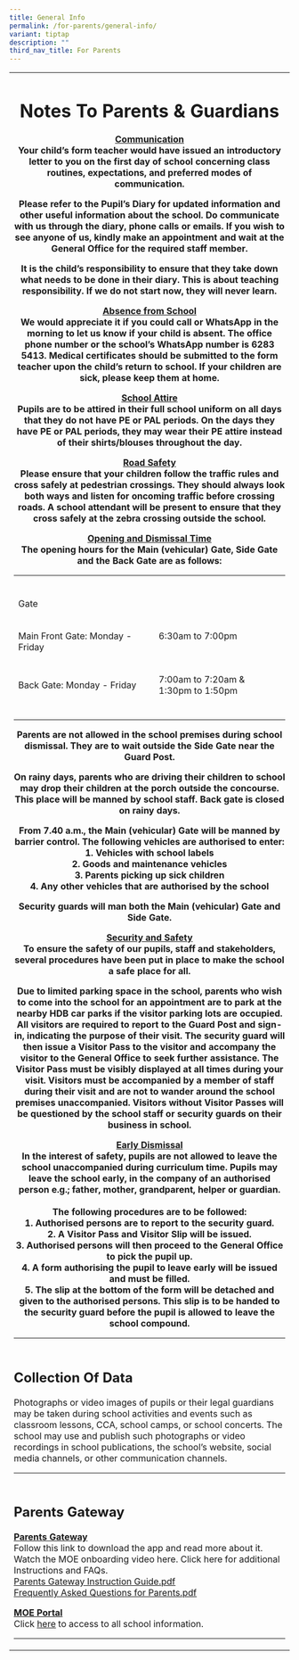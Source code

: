 ```yaml
---
title: General Info
permalink: /for-parents/general-info/
variant: tiptap
description: ""
third_nav_title: For Parents
---
```

<table style="minWidth: 25px">
<colgroup>
<col>
</colgroup>
<tbody>
<tr>
<th rowspan="1" colspan="1">
<h1><strong>Notes To Parents &amp; Guardians</strong></h1>
<p><u>Communication</u>
<br>Your child’s form teacher would have issued an introductory letter to
you on the first day of school concerning class routines, expectations,
and preferred modes of communication.
<br>
</p>
<p>Please refer to the Pupil’s Diary for updated information and other useful
information about the school. Do communicate with us through the diary,
phone calls or emails. If you wish to see anyone of us, kindly make an
appointment and wait at the General Office for the required staff member.
<br>
</p>
<p>It is the child’s responsibility to ensure that they take down what needs
to be done in their diary. This is about teaching responsibility. If we
do not start now, they will never learn.
<br>
</p>
<p><u>Absence from School</u>
<br>We would appreciate it if you could call or WhatsApp in the morning to
let us know if your child is absent. The office phone number or the school’s
WhatsApp number is <strong>6283 5413</strong>. Medical certificates should
be submitted to the form teacher upon the child’s return to school. If
your children are sick, please keep them at home.
<br>
</p>
<p><u>School Attire</u>
<br>Pupils are to be attired in their full school uniform on all days that
they do not have PE or PAL periods. On the days they have PE or PAL periods,
they may wear their PE attire instead of their shirts/blouses throughout
the day.
<br>
</p>
<p><u>Road Safety</u>
<br>Please ensure that your children follow the traffic rules and cross safely
at pedestrian crossings. They should always look both ways and listen for
oncoming traffic before crossing roads. A school attendant will be present
to ensure that they cross safely at the zebra crossing outside the school.
<br>
</p>
<p><u>Opening and Dismissal Time</u>
<br>The opening hours for the Main (vehicular) Gate, Side Gate and the Back
Gate are as follows:</p>
<table style="minWidth: 50px">
<colgroup>
<col>
<col>
</colgroup>
<tbody>
<tr>
<td rowspan="1" colspan="1">
<p></p>
</td>
<td rowspan="1" colspan="1">
<p></p>
</td>
</tr>
<tr>
<td rowspan="1" colspan="2">
<p>Gate</p>
</td>
</tr>
<tr>
<td rowspan="1" colspan="1">
<p>Main Front Gate: Monday - Friday&nbsp;&nbsp;</p>
</td>
<td rowspan="1" colspan="1">
<p>6:30am to 7:00pm &nbsp; &nbsp; &nbsp; &nbsp; &nbsp; &nbsp; &nbsp; &nbsp;
&nbsp; &nbsp; &nbsp; &nbsp;</p>
</td>
</tr>
<tr>
<td rowspan="1" colspan="1">
<p>Back Gate: Monday - Friday&nbsp; &nbsp;</p>
</td>
<td rowspan="1" colspan="1">
<p>7:00am to 7:20am &amp;
<br>1:30pm to 1:50pm</p>
</td>
</tr>
<tr>
<td rowspan="1" colspan="1">
<p></p>
</td>
<td rowspan="1" colspan="1">
<p></p>
</td>
</tr>
</tbody>
</table>
<p>Parents are not allowed in the school premises during school dismissal.
They are to wait outside the Side Gate near the Guard Post.
<br>
</p>
<p>On rainy days, parents who are driving their children to school may drop
their children at the porch outside the concourse. This place will be manned
by school staff. Back gate is closed on rainy days.
<br>
</p>
<p>From 7.40 a.m., the Main (vehicular) Gate will be manned by barrier control.
The following vehicles are authorised to enter:
<br>1. Vehicles with school labels
<br>2. Goods and maintenance vehicles
<br>3. Parents picking up sick children
<br>4. Any other vehicles that are authorised by the school</p>
<p>Security guards will man both the Main (vehicular) Gate and Side Gate.
<br>
</p>
<p><u>Security and Safety</u>
<br>To ensure the safety of our pupils, staff and stakeholders, several procedures
have been put in place to make the school a safe place for all.
<br>
</p>
<p>Due to limited parking space in the school, parents who wish to come into
the school for an appointment are to park at the nearby HDB car parks if
the visitor parking lots are occupied. All visitors are required to report
to the Guard Post and sign-in, indicating the purpose of their visit. The
security guard will then issue a Visitor Pass to the visitor and accompany
the visitor to the General Office to seek further assistance. The Visitor
Pass must be visibly displayed at all times during your visit. Visitors
must be accompanied by a member of staff during their visit and are not
to wander around the school premises unaccompanied. Visitors without Visitor
Passes will be questioned by the school staff or security guards on their
business in school.
<br>
</p>
<p><u>Early Dismissal</u>
<br>In the interest of safety, pupils are not allowed to leave the school
unaccompanied during curriculum time. Pupils may leave the school early,
in the company of an authorised person e.g.; father, mother, grandparent,
helper or guardian.
<br>
<br>The following procedures are to be followed:
<br>1. Authorised persons are to report to the security guard.
<br>2. A Visitor Pass and Visitor Slip will be issued.
<br>3. Authorised persons will then proceed to the General Office to pick
the pupil up.
<br>4. A form authorising the pupil to leave early will be issued and must
be filled.
<br>5. The slip at the bottom of the form will be detached and given to the
authorised persons. This slip is to be handed to the security guard before
the pupil is allowed to leave the school compound.</p>
<hr>
<p></p>
</th>
</tr>
<tr>
<td rowspan="1" colspan="1">
<h2><strong>Collection Of Data</strong></h2>
<p>Photographs or video images of pupils or their legal guardians may be
taken during school activities and events such as classroom lessons, CCA,
school camps, or school concerts. The school may use and publish such photographs
or video recordings in school publications, the school’s website, social
media channels, or other communication channels.</p>
<hr>
<p></p>
</td>
</tr>
<tr>
<td rowspan="1" colspan="1">
<h2><strong>Parents Gateway</strong></h2>
<p><strong><u>Parents Gateway</u></strong>
<br>Follow this link to download the app and read more about it. Watch the
MOE onboarding video here. Click here for additional Instructions and FAQs.
<br><a href="https://www.zhonghuapri.moe.edu.sg/files/Parents%20Gateway%20Instruction%20Guide.pdf" rel="noopener noreferrer nofollow" target="_blank"><u>Parents Gateway Instruction Guide.pdf</u></a>
<br><a href="https://www.zhonghuapri.moe.edu.sg/files/Frequently%20Asked%20Questions%20for%20Parents.pdf" rel="noopener noreferrer nofollow" target="_blank"><u>Frequently Asked Questions for Parents.pdf</u></a>
</p>
<p><strong><u>MOE Portal</u></strong>
<br>Click <a href="https://www.moe.gov.sg/" rel="noopener noreferrer nofollow" target="_blank"><u>here</u></a> to
access to all school information.</p>
<hr>
<p></p>
</td>
</tr>
</tbody>
</table>
<p></p>